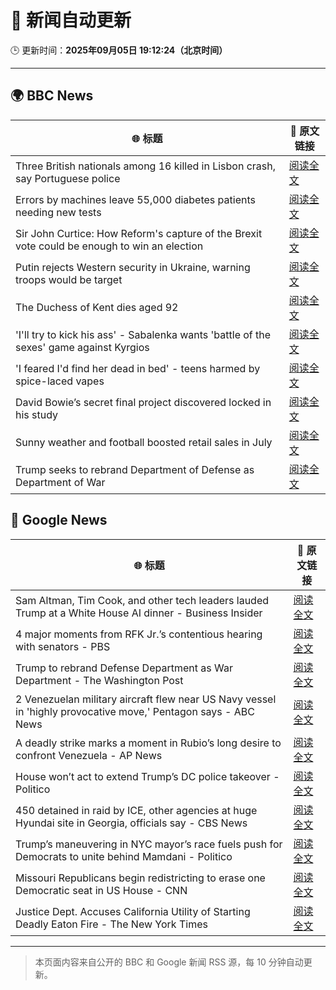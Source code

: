 # 🧠 新闻自动更新

🕒 更新时间：**2025年09月05日 19:12:24（北京时间）**

---

## 🌍 BBC News

| 🌐 标题 | 🔗 原文链接 |
|--------|-------------|
| Three British nationals among 16 killed in Lisbon crash, say Portuguese police | [阅读全文](https://www.bbc.com/news/articles/c62lmed42p1o?at_medium=RSS&at_campaign=rss) |
| Errors by machines leave 55,000 diabetes patients needing new tests | [阅读全文](https://www.bbc.com/news/articles/c4g7d3w7gdlo?at_medium=RSS&at_campaign=rss) |
| Sir John Curtice: How Reform's capture of the Brexit vote could be enough to win an election | [阅读全文](https://www.bbc.com/news/articles/cwy853rj2kzo?at_medium=RSS&at_campaign=rss) |
| Putin rejects Western security in Ukraine, warning troops would be target | [阅读全文](https://www.bbc.com/news/articles/czxwl15w2qko?at_medium=RSS&at_campaign=rss) |
| The Duchess of Kent dies aged 92 | [阅读全文](https://www.bbc.com/news/articles/cwy5v4lgkqpo?at_medium=RSS&at_campaign=rss) |
| 'I'll try to kick his ass' - Sabalenka wants 'battle of the sexes' game against Kyrgios | [阅读全文](https://www.bbc.com/sport/tennis/articles/c0m40npwezko?at_medium=RSS&at_campaign=rss) |
| 'I feared I'd find her dead in bed' - teens harmed by spice-laced vapes | [阅读全文](https://www.bbc.com/news/articles/cj3l231xz5ko?at_medium=RSS&at_campaign=rss) |
| David Bowie’s secret final project discovered locked in his study | [阅读全文](https://www.bbc.com/news/articles/c3dpdpvj083o?at_medium=RSS&at_campaign=rss) |
| Sunny weather and football boosted retail sales in July | [阅读全文](https://www.bbc.com/news/articles/c5yjd7v9xj0o?at_medium=RSS&at_campaign=rss) |
| Trump seeks to rebrand Department of Defense as Department of War | [阅读全文](https://www.bbc.com/news/articles/cgr9r4qr0ppo?at_medium=RSS&at_campaign=rss) |

## 📰 Google News

| 🌐 标题 | 🔗 原文链接 |
|--------|-------------|
| Sam Altman, Tim Cook, and other tech leaders lauded Trump at a White House AI dinner - Business Insider | [阅读全文](https://news.google.com/rss/articles/CBMipAFBVV95cUxOQ0ttbEZHbGt3Z2NYcUNycjNiampKMUJhSTh4cEs1LW8yQTZsZGpXOGdVV05fMU1kMXpnanpPVDdIdXJGaGdiY0djWVk1MXVHdXRSMTl1RmM0LW81NFZqMnFPbUJxdEdpS1N3LTdwR25LZXIyaTBUNHFxZzZNSnVyQzFTU3g2Sk9Rd2w3VEcyRzdELVFlMlo4YmdhbzdWMmpzcFItRg?oc=5) |
| 4 major moments from RFK Jr.’s contentious hearing with senators - PBS | [阅读全文](https://news.google.com/rss/articles/CBMiowFBVV95cUxQUDR0azAtd05abUk2Y09SU3FVMVBSMWJEc1kxS3djc3pDUndGMURmOFpVZ1hEMlBWZlhXbG43emVQdmFwOHp3YlQyR29nWXpvWHprSTIzQ24wcnR4OVc3WFFoWVlGNWxETjR3ZkNnY3ZhcWQxTjhKSjVYdVE3YlRhcEdYU0dlMnRyRnl1eXNJUDNqelBudWExd2hLT0lNLVI2UTA00gGoAUFVX3lxTE1hTFBMTWhIOGFPbjlsN1BLQWtCNnQ2SlN4ZE8zM0xjY1ZDNnhYbGFqTDBLYTl2anBsaldGT2dWX3lBd1JKNkhIdDI0TGp0b29DeDdIV1ZRRFktWDZyVzZ6U0M2RFdhZ0ZCdHVDeGYzYk1UcG55cDZEeE9XTUtIVmZ0TnNvbHRBMmlnbXo2cTA5SGxPcDRjdUdOa29hOEZBckZESHdWQ2dxbw?oc=5) |
| Trump to rebrand Defense Department as War Department - The Washington Post | [阅读全文](https://news.google.com/rss/articles/CBMiiAFBVV95cUxOanlVd1Zmcm5HS2FhZWhJckRQaWRlcktORGo5aTJWc2wxN0dDU0ZBckJoYkhiZ2NuTHUzZmpxX1d6ZmhNcTJFN0ZjTEhsVW5jSklBZkJkck5xaF8tZFMyZDdPU2RmWnBnV003NXhBMWdwUGs1ME9aREJHUEIydGpabE42SzJUWTct?oc=5) |
| 2 Venezuelan military aircraft flew near US Navy vessel in 'highly provocative move,' Pentagon says - ABC News | [阅读全文](https://news.google.com/rss/articles/CBMiqgFBVV95cUxQYlJzSDN4emNKb3MwM05MZXJHNEJNYmxxeXVHLV9VOHhoeGhkVDhVNjhnVlJpakp5bTQ1bkxYeU02NmdTdU5hLTdicWIyUTdFLVREXzJUVDJ2ZU55YURleG1rc1ZueU40NU5sQXlGb2lLNDNvd0tPM2E3T0xqTElPUzY5cW9tSnlDeDVJS2d1N3FWNHNtMW5WVlk4R0Jjcmp2U0pkcV9IWG9kQdIBrwFBVV95cUxQWU5BYXNzeXBQN0hRQTF0MzRVLTM3YjNqUXZmajBGb05FM1NjazktX3hkT3hCbVVHNGpqeUhRN0ZIdkNid3MxNkpfNl9wLVJ3RE1NY1N2LWtlWDZVck9fWmRpdFhES0tGNnZSWV9IS0VRekUwZUxsX0hMUHp3Wlh4QzVITmd4VTdtd3pJbTdGV0VXdzJ6b1NXNG9iLXNoNWpzXzdYV1lQbEdkV0NjUUQw?oc=5) |
| A deadly strike marks a moment in Rubio’s long desire to confront Venezuela - AP News | [阅读全文](https://news.google.com/rss/articles/CBMimwFBVV95cUxQR1dtYkM3TDJ3NmVNbWR4aElhQTc1cnlnZFpXNUJVZGc1bGVnZEZwaDN1cVg3S3NKOTNpNWM2WlR1R2VseW5GMmJONU1mUG9sR3JlWEh6bHFRUE0wVldBc3hRQWF1MUFuRW1kZkM3eHBTY01JbFgwNjJDek5kZUhCT3ByZFZSdS1BcG5COWdwM0hCU1VyTWVkdmh6Zw?oc=5) |
| House won’t act to extend Trump’s DC police takeover - Politico | [阅读全文](https://news.google.com/rss/articles/CBMimAFBVV95cUxOcG1adEwxNHJWTkcwU2ZEUTVfM1ZZOFdFeW9CcjBFNDhLd1ZRVDdoWDRpdzVzQThTMkZuRk1oWnJqZFdBZ0xlaDhVSXgzNThiVXhmcTZROXpjUjRJV1RGaFdwTXRxUHFKc2VDZ3hCOGxPMGJBcXlUYUNtWXNxdWdKcW93RE45RzlBNWxhUE1xWHBHQzVNbkFXQg?oc=5) |
| 450 detained in raid by ICE, other agencies at huge Hyundai site in Georgia, officials say - CBS News | [阅读全文](https://news.google.com/rss/articles/CBMinAFBVV95cUxPdVlTNUxnZTlpOE0yQVRPdjZyQ244MTk0QURVMDAyN1BuYmJiSVhuQjF3S09uY2hLc2h5UkExbmt5aUlmZWctV3VKZWpuWGdLWERiWXBCM2VNR2gyUlBfdTV0S082T3ZlM05TTVNlV2p3UHI3ZU01YkRaUjg1YnlUUVVFUUY3bWdPWk1UUHY0N2x5WGlMWDJOOWg0QmfSAaIBQVVfeXFMUG94TWhCaF9Xc19YbVNmZFJUdS1GelBaVkFBLVBFY1I3cmptWVZ1czJlTG5QY3dOMzZoLTVoRXVUSXdJOWxiZnBMZGpvUzlqQU9ucnRtV3J1RGVpREFrMVZrT0d1aGRKbGhOeHN1bUxxOHFoOEpVZlY1OTVZQXJWb3VvTlpBazhMVHVqWnA0YkIzRVYzSlM0U3QzNmJlTVdSS1pR?oc=5) |
| Trump’s maneuvering in NYC mayor’s race fuels push for Democrats to unite behind Mamdani - Politico | [阅读全文](https://news.google.com/rss/articles/CBMi0gFBVV95cUxQNGZUU2ZBMHFlb1Z1cTNIMldQX2xJb0pIQmxUWXR6VElYdmpnWjFoX2NWRmdFU1lXWEdNekxWS3NjLU1Cdl8zSjZRd2JXZVVGZHJRNTVPSGNTZU1RdTUyOXlod1h5WDhfQnAxNmNnQ0kxakNLaFlQckRTb2JqckhxU2dROWJONlUyODFPelRGNWJZM0JYNzZhTWh3UDR5MnRrNnpQb0hrYk91X1lBcXN5X0Q3M3I5cDVva3NoZ3lNRjJFODNsYVlBU1ZYblhzOTF1V0E?oc=5) |
| Missouri Republicans begin redistricting to erase one Democratic seat in US House - CNN | [阅读全文](https://news.google.com/rss/articles/CBMif0FVX3lxTE9VdWpScl9xZnUzVHUydTBDaWZFSnF4Tkd2YUJzR09ORklIaEM5eGc1TG5pYmRJaHY5Sm9Cd2RBU2RTR0JwSVNNVXc3ZnV2ckpvRkFxVlFCbXdNZEdQRzY2M1V4SXNLNzJuUG9KSG9HZS1uZkVWb2h2cXdUZkdCRUk?oc=5) |
| Justice Dept. Accuses California Utility of Starting Deadly Eaton Fire - The New York Times | [阅读全文](https://news.google.com/rss/articles/CBMiekFVX3lxTE5aZHhneXRvamx1MW9UV3QyNTdkWXRURTJGSHdkZWo3RlRsVFB4NUxkYmg0MF9qT0xaVHY0czN2VUk4VzhqQ1ZKbmx3TDNwRnB2X1lxQTR0RVV5ZXlkQm5HTlY4clhISGV3TTdSN1RkUHljRjZtYk93b1h3?oc=5) |

---
> 本页面内容来自公开的 BBC 和 Google 新闻 RSS 源，每 10 分钟自动更新。